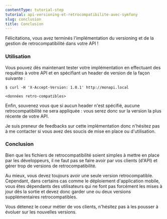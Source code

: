 ```yaml
---
contentType: tutorial-step
tutorial: api-versioning-et-retrocompatibilite-avec-symfony
slug: conclusion
title: Conclusion
---
```


Félicitations, vous avez terminés l'implémentation du versioning et de la gestion de retrocompatibilité dans votre API !

### Utilisation

Vous pouvez dès maintenant tester votre implémentation en effectuant des requêtes à votre API et en spécifiant un header de version de la façon suivante :

```
$ curl -H 'X-Accept-Version: 1.0.1' http://monapi.local

<données retro-compatibles>
```

Enfin, souvenez vous que si aucun header n'est spécifié, aucune retrocompatibilité ne sera appliquée : vous serez donc sur la version la plus récente de votre API.

Je suis preneur de feedbacks sur cette implémentation donc n'hésitez pas à me contacter si vous avez des soucis de mise en place ou d'utilisation.

### Conclusion

Bien que les fichiers de retrocompatibilité soient simples à mettre en place par les développeurs, il ne faut pas se faire avoir par vos clients (d'API) et gérer trop de versions de retrocompatibilité.

Au mieux, vous devez toujours avoir une seule version retrocompatible. Cependant, dans certains cas comme le déploiement d'application mobile, vous êtes dépendants des utilisateurs qui ne font pas forcément les mises à jour dès la sortie et devez donc garder une ou deux versions supplémentaires retrocompatibles.


Vous détenez le coeur métier de vos clients, n'hésitez pas à les pousser à évoluer sur les nouvelles versions.
